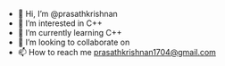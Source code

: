 - 👋 Hi, I’m @prasathkrishnan
- 👀 I’m interested in C++
- 🌱 I’m currently learning C++
- 💞️ I’m looking to collaborate on 
- 📫 How to reach me prasathkrishnan1704@gmail.com

<!---
prasathkrishnan/prasathkrishnan is a ✨ special ✨ repository because its `README.md` (this file) appears on your GitHub profile.
You can click the Preview link to take a look at your changes.
--->
